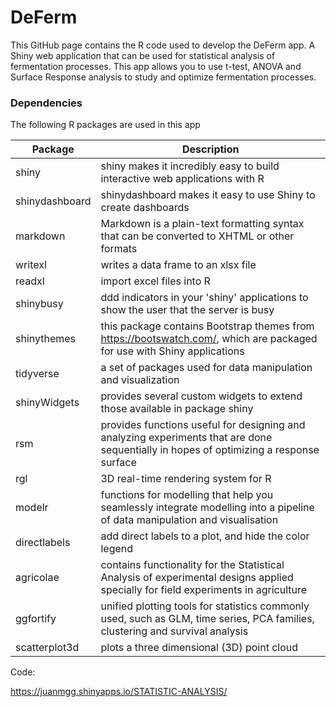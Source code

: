 # DeFerm
This GitHub page contains the R code used to develop the DeFerm app. A Shiny web application that can be used for statistical analysis of fermentation processes. This app allows you to use t-test, ANOVA and Surface Response analysis to study and optimize fermentation processes. 

### Dependencies 
The following R packages are used in this app 

| Package          	| Description |
|----------------------	|----------------------------------------------------------------------------------	|
| shiny |shiny makes it incredibly easy to build interactive web applications with R|
| shinydashboard | shinydashboard makes it easy to use Shiny to create dashboards|
| markdown | Markdown is a plain-text formatting syntax that can be converted to XHTML or other formats |
| writexl | writes a data frame to an xlsx file |
| readxl | import excel files into R|
| shinybusy | ddd indicators in your 'shiny' applications to show the user that the server is busy |
| shinythemes | this package contains Bootstrap themes from https://bootswatch.com/, which are packaged for use with Shiny applications |algebraic equations (DAE) and delay differential equations |
| tidyverse | a set of packages used for data manipulation and visualization |
| shinyWidgets | provides several custom widgets to extend those available in package shiny |
| rsm | provides functions useful for designing and analyzing experiments that are done sequentially in hopes of optimizing a response surface
| rgl | 3D real-time rendering system for R
| modelr | functions for modelling that help you seamlessly integrate modelling into a pipeline of data manipulation and visualisation
| directlabels | add direct labels to a plot, and hide the color legend
| agricolae | contains functionality for the Statistical Analysis of experimental designs applied specially for field experiments in agriculture
| ggfortify | unified plotting tools for statistics commonly used, such as GLM, time series, PCA families, clustering and survival analysis
| scatterplot3d | plots a three dimensional (3D) point cloud

Code: 

https://juanmgg.shinyapps.io/STATISTIC-ANALYSIS/

